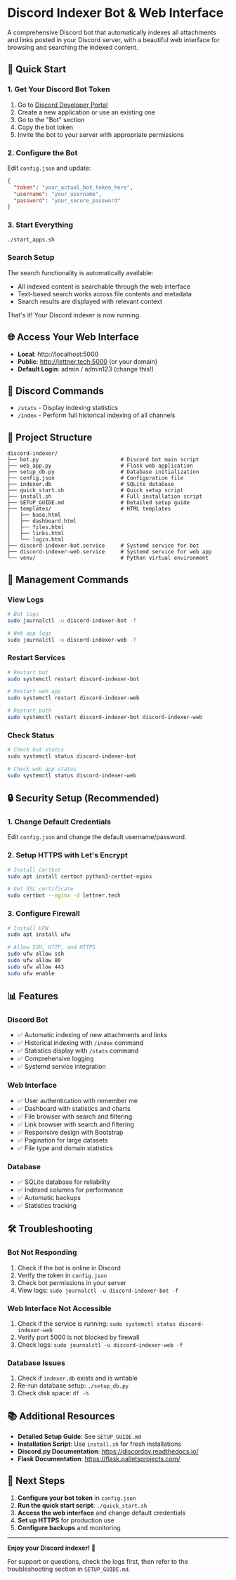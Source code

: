 # Discord Indexer Bot & Web Interface

A comprehensive Discord bot that automatically indexes all attachments and links posted in your Discord server, with a beautiful web interface for browsing and searching the indexed content.

## 🚀 Quick Start

### 1. Get Your Discord Bot Token
1. Go to [Discord Developer Portal](https://discord.com/developers/applications)
2. Create a new application or use an existing one
3. Go to the "Bot" section
4. Copy the bot token
5. Invite the bot to your server with appropriate permissions

### 2. Configure the Bot
Edit `config.json` and update:
```json
{
  "token": "your_actual_bot_token_here",
  "username": "your_username",
  "password": "your_secure_password"
}
```

### 3. Start Everything
```bash
./start_apps.sh
```

### Search Setup

The search functionality is automatically available:
- All indexed content is searchable through the web interface
- Text-based search works across file contents and metadata
- Search results are displayed with relevant context

That's it! Your Discord indexer is now running.

## 🌐 Access Your Web Interface

- **Local**: http://localhost:5000
- **Public**: http://lettner.tech:5000 (or your domain)
- **Default Login**: admin / admin123 (change this!)

## 🤖 Discord Commands

- `/stats` - Display indexing statistics
- `/index` - Perform full historical indexing of all channels

## 📁 Project Structure

```
discord-indexer/
├── bot.py                          # Discord bot main script
├── web_app.py                      # Flask web application
├── setup_db.py                     # Database initialization
├── config.json                     # Configuration file
├── indexer.db                      # SQLite database
├── quick_start.sh                  # Quick setup script
├── install.sh                      # Full installation script
├── SETUP_GUIDE.md                  # Detailed setup guide
├── templates/                      # HTML templates
│   ├── base.html
│   ├── dashboard.html
│   ├── files.html
│   ├── links.html
│   └── login.html
├── discord-indexer-bot.service     # Systemd service for bot
├── discord-indexer-web.service     # Systemd service for web app
└── venv/                           # Python virtual environment
```

## 🔧 Management Commands

### View Logs
```bash
# Bot logs
sudo journalctl -u discord-indexer-bot -f

# Web app logs
sudo journalctl -u discord-indexer-web -f
```

### Restart Services
```bash
# Restart bot
sudo systemctl restart discord-indexer-bot

# Restart web app
sudo systemctl restart discord-indexer-web

# Restart both
sudo systemctl restart discord-indexer-bot discord-indexer-web
```

### Check Status
```bash
# Check bot status
sudo systemctl status discord-indexer-bot

# Check web app status
sudo systemctl status discord-indexer-web
```

## 🔒 Security Setup (Recommended)

### 1. Change Default Credentials
Edit `config.json` and change the default username/password.

### 2. Setup HTTPS with Let's Encrypt
```bash
# Install Certbot
sudo apt install certbot python3-certbot-nginx

# Get SSL certificate
sudo certbot --nginx -d lettner.tech
```

### 3. Configure Firewall
```bash
# Install UFW
sudo apt install ufw

# Allow SSH, HTTP, and HTTPS
sudo ufw allow ssh
sudo ufw allow 80
sudo ufw allow 443
sudo ufw enable
```

## 📊 Features

### Discord Bot
- ✅ Automatic indexing of new attachments and links
- ✅ Historical indexing with `/index` command
- ✅ Statistics display with `/stats` command
- ✅ Comprehensive logging
- ✅ Systemd service integration

### Web Interface
- ✅ User authentication with remember me
- ✅ Dashboard with statistics and charts
- ✅ File browser with search and filtering
- ✅ Link browser with search and filtering
- ✅ Responsive design with Bootstrap
- ✅ Pagination for large datasets
- ✅ File type and domain statistics

### Database
- ✅ SQLite database for reliability
- ✅ Indexed columns for performance
- ✅ Automatic backups
- ✅ Statistics tracking

## 🛠️ Troubleshooting

### Bot Not Responding
1. Check if the bot is online in Discord
2. Verify the token in `config.json`
3. Check bot permissions in your server
4. View logs: `sudo journalctl -u discord-indexer-bot -f`

### Web Interface Not Accessible
1. Check if the service is running: `sudo systemctl status discord-indexer-web`
2. Verify port 5000 is not blocked by firewall
3. Check logs: `sudo journalctl -u discord-indexer-web -f`

### Database Issues
1. Check if `indexer.db` exists and is writable
2. Re-run database setup: `./setup_db.py`
3. Check disk space: `df -h`

## 📚 Additional Resources

- **Detailed Setup Guide**: See `SETUP_GUIDE.md`
- **Installation Script**: Use `install.sh` for fresh installations
- **Discord.py Documentation**: https://discordpy.readthedocs.io/
- **Flask Documentation**: https://flask.palletsprojects.com/

## 🎯 Next Steps

1. **Configure your bot token** in `config.json`
2. **Run the quick start script**: `./quick_start.sh`
3. **Access the web interface** and change default credentials
4. **Set up HTTPS** for production use
5. **Configure backups** and monitoring

---

**Enjoy your Discord indexer!** 🎉

For support or questions, check the logs first, then refer to the troubleshooting section in `SETUP_GUIDE.md`.